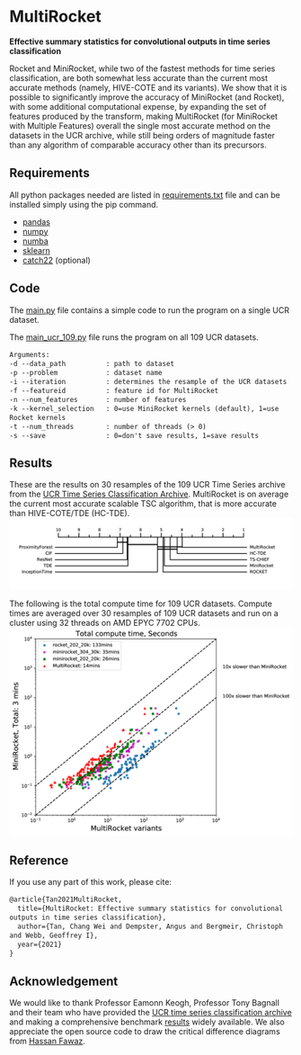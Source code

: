 # MultiRocket

**Effective summary statistics for convolutional outputs in time series classification**

Rocket and MiniRocket, while two of the fastest methods for time series classification, 
are both somewhat less accurate than the current most accurate methods (namely, HIVE-COTE and 
its variants).  We show that it is possible to significantly improve the accuracy of 
MiniRocket (and Rocket), with some additional computational expense, by expanding the set of 
features produced by the transform, making MultiRocket (for MiniRocket with Multiple Features) 
overall the single most accurate method on the datasets in the UCR archive, while still being 
orders of magnitude faster than any algorithm of comparable accuracy other than its precursors.

## Requirements
All python packages needed are listed in [requirements.txt](requirements.txt) file 
and can be installed simply using the pip command. 

* [pandas](https://pandas.pydata.org/)
* [numpy](https://numpy.org/)
* [numba](http://numba.pydata.org/) 
* [sklearn](https://scikit-learn.org/stable/)
* [catch22](https://github.com/chlubba/catch22) (optional)

## Code
The [main.py](main.py) file contains a simple code to run the program on a single UCR dataset.

The [main_ucr_109.py](main_ucr_109.py) file runs the program on all 109 UCR datasets.
```
Arguments:
-d --data_path          : path to dataset
-p --problem            : dataset name
-i --iteration          : determines the resample of the UCR datasets
-f --featureid          : feature id for MultiRocket
-n --num_features       : number of features 
-k --kernel_selection   : 0=use MiniRocket kernels (default), 1=use Rocket kernels
-t --num_threads        : number of threads (> 0)
-s --save               : 0=don't save results, 1=save results
``` 

## Results
These are the results on 30 resamples of the 109 UCR Time Series archive 
from the [UCR Time Series Classification Archive](https://www.cs.ucr.edu/~eamonn/time_series_data_2018/).
MultiRocket is on average the current most accurate scalable TSC algorithm, that is more accurate than 
HIVE-COTE/TDE (HC-TDE).
![image](results/figures/cd_multirocket_sota_resample.png)

The following is the total compute time for 109 UCR datasets. 
Compute times are averaged over 30 resamples of 109 UCR datasets and run on a cluster using 32 threads on AMD EPYC 7702 CPUs.
![image](results/figures/timings_vs_minirocket.png)

## Reference
If you use any part of this work, please cite:
```
@article{Tan2021MultiRocket,
  title={MultiRocket: Effective summary statistics for convolutional outputs in time series classification},
  author={Tan, Chang Wei and Dempster, Angus and Bergmeir, Christoph and Webb, Geoffrey I},
  year={2021}
}
```

## Acknowledgement
We would like to thank Professor Eamonn Keogh, Professor Tony Bagnall and their team who have provided the 
[UCR time series classification archive](https://www.cs.ucr.edu/~eamonn/time_series_data_2018/) and 
making a comprehensive benchmark [results](http://timeseriesclassification.com/results.php) widely available.
We also appreciate the open source code to draw the critical difference diagrams from 
[Hassan Fawaz](https://github.com/hfawaz/cd-diagram).

